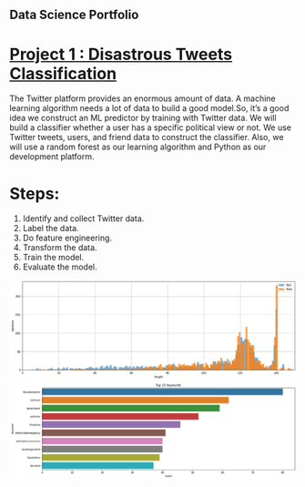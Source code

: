
## Data Science Portfolio
# [Project 1 : Disastrous Tweets Classification](https://share.streamlit.io/monitkumar/tweets_classification_app/main/APP_TWEETS.py)
The Twitter platform provides an enormous amount of data. A machine learning algorithm needs a lot of data to build a good model.So, it’s a good idea we          construct an ML predictor by training with Twitter data.
We will build a classifier whether a user has a specific political view or not. We use Twitter tweets, users, and friend data to construct the classifier.        Also, we will use a random forest as our learning algorithm and Python as our development platform.

# Steps:
1. Identify and collect Twitter data.
2. Label the data.
3. Do feature engineering.
4. Transform the data.
5. Train the model.
6. Evaluate the model.

![](/Images/upload1.png)
![](/Images/upload2.png)

